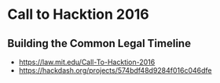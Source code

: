 # Call to Hacktion 2016
## Building the Common Legal Timeline

* https://law.mit.edu/Call-To-Hacktion-2016
* https://hackdash.org/projects/574bdf48d9284f016c046dfe
